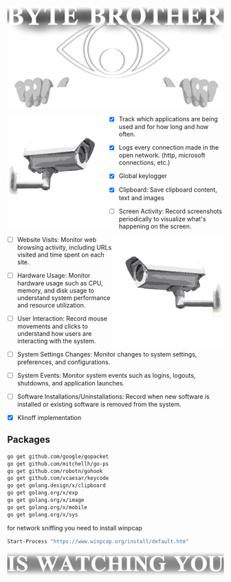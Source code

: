 ![banner](.github/banner.png)

<img align="left" style="width:260px" src=".github/camera_right.png">

- [x] Track which applications are being used and for how long and how often.

- [x] Logs every connection made in the open network. (http, microsoft connections, etc.)

- [x] Global keylogger

- [x] Clipboard: Save clipboard content, text and images

- [ ] Screen Activity: Record screenshots periodically to visualize what's happening on the screen.

<img align="right" style="width:260px" src=".github/camera_left.png">

- [ ] Website Visits: Monitor web browsing activity, including URLs visited and time spent on each site.

- [ ] Hardware Usage: Monitor hardware usage such as CPU, memory, and disk usage to understand system performance and resource utilization.

- [ ] User Interaction: Record mouse movements and clicks to understand how users are interacting with the system.

- [ ] System Settings Changes: Monitor changes to system settings, preferences, and configurations.

- [ ] System Events: Monitor system events such as logins, logouts, shutdowns, and application launches.

- [ ] Software Installations/Uninstallations: Record when new software is installed or existing software is removed from the system.

- [x] Klinoff implementation

## Packages

```bash
go get github.com/google/gopacket
go get github.com/mitchellh/go-ps
go get github.com/robotn/gohook
go get github.com/vcaesar/keycode
go get golang.design/x/clipboard
go get golang.org/x/exp
go get golang.org/x/image
go get golang.org/x/mobile
go get golang.org/x/sys

```

for network sniffing you need to install winpcap

```bash
Start-Process "https://www.winpcap.org/install/default.htm"
```

![alt text](.github/banner_bottom.png)
